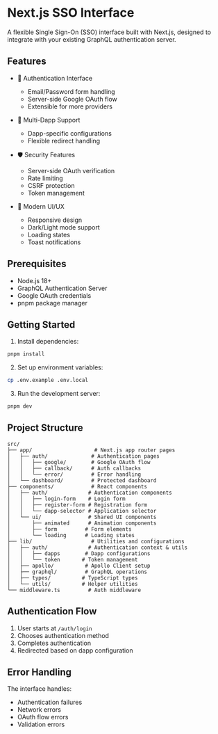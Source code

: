 # Next.js SSO Interface

A flexible Single Sign-On (SSO) interface built with Next.js, designed to integrate with your existing GraphQL authentication server.

## Features

- 🔐 Authentication Interface
  - Email/Password form handling
  - Server-side Google OAuth flow
  - Extensible for more providers

- 🏢 Multi-Dapp Support
  - Dapp-specific configurations
  - Flexible redirect handling

- 🛡️ Security Features
  - Server-side OAuth verification
  - Rate limiting
  - CSRF protection
  - Token management

- 🎨 Modern UI/UX
  - Responsive design
  - Dark/Light mode support
  - Loading states
  - Toast notifications

## Prerequisites

- Node.js 18+
- GraphQL Authentication Server
- Google OAuth credentials
- pnpm package manager

## Getting Started

1. Install dependencies:
```bash
pnpm install
```

2. Set up environment variables:
```bash
cp .env.example .env.local
```

3. Run the development server:
```bash
pnpm dev
```

## Project Structure

```
src/
├── app/                    # Next.js app router pages
│   ├── auth/              # Authentication pages
│   │   ├── google/        # Google OAuth flow
│   │   ├── callback/      # Auth callbacks
│   │   └── error/         # Error handling
│   └── dashboard/         # Protected dashboard
├── components/            # React components
│   ├── auth/             # Authentication components
│   │   ├── login-form    # Login form
│   │   ├── register-form # Registration form
│   │   └── dapp-selector # Application selector
│   └── ui/               # Shared UI components
│       ├── animated      # Animation components
│       ├── form         # Form elements
│       └── loading      # Loading states
├── lib/                   # Utilities and configurations
│   ├── auth/             # Authentication context & utils
│   │   ├── dapps        # Dapp configurations
│   │   └── token       # Token management
│   ├── apollo/          # Apollo Client setup
│   ├── graphql/         # GraphQL operations
│   ├── types/          # TypeScript types
│   └── utils/          # Helper utilities
└── middleware.ts         # Auth middleware
```

## Authentication Flow

1. User starts at `/auth/login`
2. Chooses authentication method
3. Completes authentication
4. Redirected based on dapp configuration

## Error Handling

The interface handles:
- Authentication failures
- Network errors
- OAuth flow errors
- Validation errors

